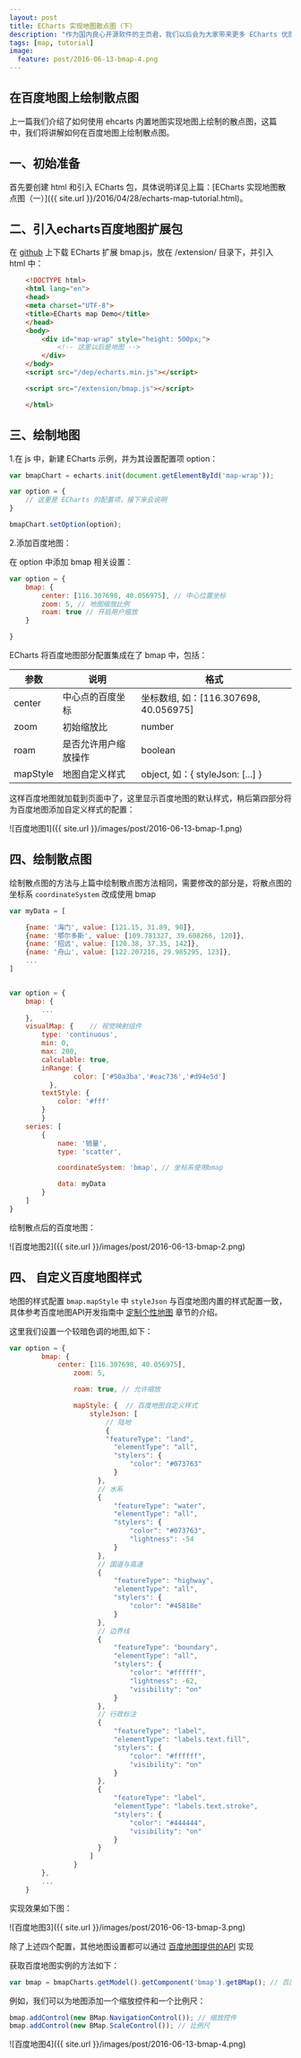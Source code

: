 ```yaml
---
layout: post
title: ECharts 实现地图散点图（下）
description: "作为国内良心开源软件的主页君，我们以后会为大家带来更多 ECharts 优质教程！本期，主页君邀请到了百度 EFE 美女前端工程师王说，为我们介绍如何在地图散点图。如果看得跃跃欲试，文末还有小作业，跟着主页君一起学 ECharts 吧！"
tags: [map, tutorial]
image:
  feature: post/2016-06-13-bmap-4.png
---
```


## 在百度地图上绘制散点图


上一篇我们介绍了如何使用 ehcarts 内置地图实现地图上绘制的散点图，这篇中，我们将讲解如何在百度地图上绘制散点图。


## 一、初始准备


首先要创建 html 和引入 ECharts 包，具体说明详见上篇：[ECharts 实现地图散点图（一）]({{ site.url }}/2016/04/28/echarts-map-tutorial.html)。


## 二、引入echarts百度地图扩展包

在 [github](https://github.com/ecomfe/echarts/tree/master/extension/bmap) 上下载 ECharts 扩展 bmap.js，放在 /extension/ 目录下，并引入 html 中：


```html
	<!DOCTYPE html>
	<html lang="en">
	<head>
	<meta charset="UTF-8">
	<title>ECharts map Demo</title>
	</head>
	<body>
		<div id="map-wrap" style="height: 500px;">
			<!-- 这里以后是地图 -->
		</div>
	</body>
	<script src="/dep/echarts.min.js"></script>

	<script src="/extension/bmap.js"></script>

	</html>


```

## 三、绘制地图

1.在 js 中，新建 ECharts 示例，并为其设置配置项 option：


```javascript
var bmapChart = echarts.init(document.getElementById('map-wrap'));

var option = {
	// 这里是 ECharts 的配置项，接下来会说明
}

bmapChart.setOption(option);


```

2.添加百度地图：

在 option 中添加 bmap 相关设置：

```javascript
var option = {
	bmap: {
      	center: [116.307698, 40.056975], // 中心位置坐标
      	zoom: 5, // 地图缩放比例
      	roam: true // 开启用户缩放
  	}

}

```

ECharts 将百度地图部分配置集成在了 bmap 中，包括：


|参数|说明|格式|
|--|--|--|
|center|中心点的百度坐标|坐标数组, 如：[116.307698, 40.056975]|
|zoom|初始缩放比|number|
|roam|是否允许用户缩放操作|boolean|
|mapStyle|地图自定义样式|object, 如：{ styleJson: [...] }|




这样百度地图就加载到页面中了，这里显示百度地图的默认样式，稍后第四部分将为百度地图添加自定义样式的配置：

![百度地图1]({{ site.url }}/images/post/2016-06-13-bmap-1.png)




## 四、绘制散点图


绘制散点图的方法与上篇中绘制散点图方法相同，需要修改的部分是，将散点图的坐标系 `coordinateSystem` 改成使用 bmap


```javascript
var myData = [

	{name: '海门', value: [121.15, 31.89, 90]},
  	{name: '鄂尔多斯', value: [109.781327, 39.608266, 120]},
  	{name: '招远', value: [120.38, 37.35, 142]},
    {name: '舟山', value: [122.207216, 29.985295, 123]},
  	...
]


var option = {
	bmap: {
      	...
  	},
  	visualMap: {	// 视觉映射组件
		type: 'continuous',
		min: 0,
		max: 200,
		calculable: true,
		inRange: {
             	color: ['#50a3ba','#eac736','#d94e5d']
          },
		textStyle: {
			color: '#fff'
		}
     	}
	series: [
		{
			name: '销量',
			type: 'scatter',

			coordinateSystem: 'bmap', // 坐标系使用bmap

			data: myData
		}
	]
}

```


绘制散点后的百度地图：

![百度地图2]({{ site.url }}/images/post/2016-06-13-bmap-2.png)


## 四、	自定义百度地图样式


地图的样式配置 `bmap.mapStyle` 中 `styleJson` 与百度地图内置的样式配置一致，具体参考百度地图API开发指南中 [定制个性地图](http://lbsyun.baidu.com/index.php?title=jspopular/guide/custom) 章节的介绍。


这里我们设置一个较暗色调的地图,如下：


```javascript
var option = {
		bmap: {
      		center: [116.307698, 40.056975],
         		zoom: 5,

     	    	roam: true, // 允许缩放

     	    	mapStyle: {  // 百度地图自定义样式
     	    		styleJson: [
     	    			// 陆地
                 		{
						"featureType": "land",
                          "elementType": "all",
                          "stylers": {
                              "color": "#073763"
                          }
                      },
                      // 水系
                      {
                          "featureType": "water",
                          "elementType": "all",
                          "stylers": {
                              "color": "#073763",
                              "lightness": -54
                          }
                      },
                      // 国道与高速
                      {
                          "featureType": "highway",
                          "elementType": "all",
                          "stylers": {
                              "color": "#45818e"
                          }
                      },
                      // 边界线
                      {
                          "featureType": "boundary",
                          "elementType": "all",
                          "stylers": {
                              "color": "#ffffff",
                              "lightness": -62,
                              "visibility": "on"
                          }
                      },
                      // 行政标注
                      {
                          "featureType": "label",
                          "elementType": "labels.text.fill",
                          "stylers": {
                              "color": "#ffffff",
                              "visibility": "on"
                          }
                      },
                      {
                          "featureType": "label",
                          "elementType": "labels.text.stroke",
                          "stylers": {
                              "color": "#444444",
                              "visibility": "on"
                          }
                      }
     	    		]
     	    	}
  		},
  		...
	}
```

实现效果如下图：

![百度地图3]({{ site.url }}/images/post/2016-06-13-bmap-3.png)


除了上述四个配置，其他地图设置都可以通过 [百度地图提供的API](http://lbsyun.baidu.com/index.php?title=jspopular) 实现

获取百度地图实例的方法如下：

```javascript
var bmap = bmapCharts.getModel().getComponent('bmap').getBMap(); // 百度地图实例

```

例如，我们可以为地图添加一个缩放控件和一个比例尺：

```javascript
bmap.addControl(new BMap.NavigationControl()); // 缩放控件
bmap.addControl(new BMap.ScaleControl()); // 比例尺

```

![百度地图4]({{ site.url }}/images/post/2016-06-13-bmap-4.png)



